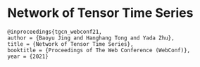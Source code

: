 # Network of Tensor Time Series

```
@inproceedings{tgcn_webconf21,
author = {Baoyu Jing and Hanghang Tong and Yada Zhu},
title = {Network of Tensor Time Series},
booktitle = {Proceedings of The Web Conference (WebConf)},
year = {2021}
